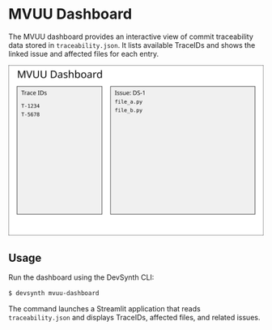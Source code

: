 # MVUU Dashboard

The MVUU dashboard provides an interactive view of commit traceability data
stored in `traceability.json`. It lists available TraceIDs and shows the linked
issue and affected files for each entry.

![MVUU Dashboard](mvuu_dashboard.svg)

## Usage

Run the dashboard using the DevSynth CLI:

```bash
$ devsynth mvuu-dashboard
```

The command launches a Streamlit application that reads `traceability.json` and
displays TraceIDs, affected files, and related issues.
